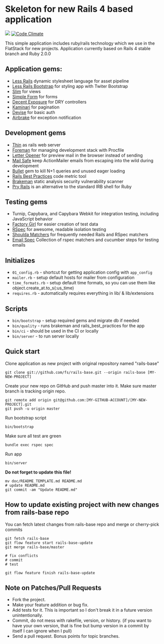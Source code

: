 # Skeleton for new Rails 4 based application

[<img src="https://semaphoreapp.com/api/v1/projects/31b68af8b073708a56e4e005bbcba2af4802816d/76140/badge.png">](https://semaphoreapp.com/projects/2742)
[![Code Climate](https://codeclimate.com/github/fs/rails-base.png)](https://codeclimate.com/github/fs/rails-base)


This simple application includes ruby/rails technology which we use in the FlatStack for new projects.
Application currently based on Rails 4 stable branch and Ruby 2.0.0

## Application gems:

* [Less Rails](https://github.com/metaskills/less-rails) dynamic stylesheet language for asset pipeline
* [Less Rails Bootstrap](https://github.com/metaskills/less-rails-bootstrap) for styling app with Twiter Bootstrap
* [Slim](https://github.com/stonean/slim) for views
* [Simple Form](https://github.com/plataformatec/simple_form) for forms
* [Decent Exposure](https://github.com/voxdolo/decent_exposure) for DRY controllers
* [Kaminari](https://github.com/amatsuda/kaminari) for pagination
* [Devise](http://github.com/plataformatec/devise) for basic auth
* [Airbrake](https://github.com/airbrake/airbrake) for exception notification

## Development gems

* [Thin](https://github.com/macournoyer/thin) as rails web server
* [Foreman](https://github.com/ddollar/foreman) for managing development stack with Procfile
* [Letter Opener](https://github.com/ryanb/letter_opener) for preview mail in the browser instead of sending
* [Mail Safe](https://github.com/myronmarston/mail_safe) keep ActionMailer emails from escaping into the wild during development
* [Bullet](https://github.com/flyerhzm/bullet) gem to kill N+1 queries and unused eager loading
* [Rails Best Practices](https://github.com/railsbp/rails_best_practices) code metric tool
* [Brakeman](https://github.com/presidentbeef/brakeman) static analysis security vulnerability scanner
* [Pry Rails](https://github.com/rweng/pry-rails) is an alternative to the standard IRB shell for Ruby

## Testing gems

* Turnip, Capybara, and Capybara Webkit for integration testing, including JavaScript behavior
* [Factory Girl](https://github.com/thoughtbot/factory_girl) for easier creation of test data
* [RSpec](https://github.com/rspec/rspec) for awesome, readable isolation testing
* [Shoulda Matchers](http://github.com/thoughtbot/shoulda-matchers) for frequently needed Rails and RSpec matchers
* [Email Spec](https://github.com/bmabey/email-spec) Collection of rspec matchers and cucumber steps for testing emails


## Initializes

* `01_config.rb` - shortcut for getting application config with `app_config`
* `mailer.rb` - setup default hosts for mailer from configuration
* `time_formats.rb` - setup default time formats, so you can use them like object.create_at.to_s(:us_time)
* `requires.rb` - automatically requires everything in lib/ & lib/extensions

## Scripts

* `bin/bootstrap` - setup required gems and migrate db if needed
* `bin/quality` - runs brakeman and rails_best_practices for the app
* `bin/ci` - should be used in the CI or locally
* `bin/server` - to run server locally

## Quick start

Clone application as new project with original repository named "rails-base"

    git clone git://github.com/fs/rails-base.git --origin rails-base [MY-NEW-PROJECT]


Create your new repo on GitHub and push master into it.
Make sure master branch is tracking origin repo.

    git remote add origin git@github.com:[MY-GITHUB-ACCOUNT]/[MY-NEW-PROJECT].git
    git push -u origin master

Run bootstrap script

    bin/bootstrap

Make sure all test are green

    bundle exec rspec spec

Run app

    bin/server

**Do not forget to update this file!**

    mv doc/README_TEMPLATE.md README.md
    # update README.md
    git commit -am "Update README.md"

## How to update existing project with new changes from rails-base repo

You can fetch latest changes from rails-base repo and merge or cherry-pick commits

    git fetch rails-base
    git flow feature start rails-base-update
    git merge rails-base/master

    # fix conflicts
    # commit
    # test

    git flow feature finish rails-base-update

## Note on Patches/Pull Requests

* Fork the project.
* Make your feature addition or bug fix.
* Add tests for it. This is important so I don't break it in a future version unintentionally.
* Commit, do not mess with rakefile, version, or history.
  (if you want to have your own version, that is fine but bump version in a commit by itself I can ignore when I pull)
* Send a pull request. Bonus points for topic branches.
